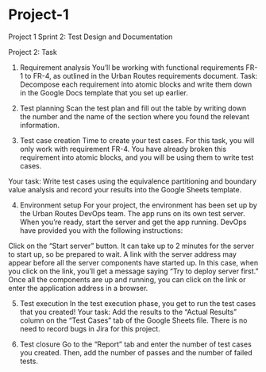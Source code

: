 # Project-1
Project 1
Sprint 2: Test Design and Documentation

Project 2: Task

1. Requirement analysis
You’ll be working with functional requirements FR-1 to FR-4, as outlined in the Urban Routes requirements document.
Task:
Decompose each requirement into atomic blocks and write them down in the Google Docs template that you set up earlier.

2. Test planning
Scan the test plan and fill out the table by writing down the number and the name of the section where you found the relevant information. 
			
3. Test case creation
Time to create your test cases. 
For this task, you will only work with requirement FR-4. You have already broken this requirement into atomic blocks, and you will be using them to write test cases.

Your task: Write test cases using the equivalence partitioning and boundary value analysis and record your results into the Google Sheets template.


4. Environment setup
For your project, the environment has been set up by the Urban Routes DevOps team. The app runs on its own test server. When you’re ready, start the server and get the app running. DevOps have provided you with the following instructions:

Click on the “Start server” button.
It can take up to 2 minutes for the server to start up, so be prepared to wait.
A link with the server address may appear before all the server components have started up. In this case, when you click on the link, you’ll get a message saying “Try to deploy server first.”
Once all the components are up and running, you can click on the link or enter the application address in a browser.


5. Test execution
In the test execution phase, you get to run the test cases that you created! 
Your task: Add the results to the “Actual Results” column on the “Test Cases” tab of the Google Sheets file. There is no need to record bugs in Jira for this project.

6. Test closure
Go to the “Report” tab and enter the number of test cases you created. Then, add the number of passes and the number of failed tests. 





